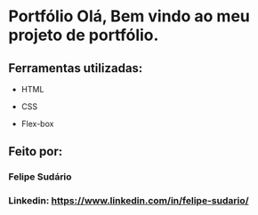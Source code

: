 

# Portfólio Olá, Bem vindo ao meu projeto de portfólio.


## Ferramentas utilizadas:

* HTML

* CSS

* Flex-box

## Feito por: 

### Felipe Sudário

### Linkedin: https://www.linkedin.com/in/felipe-sudario/

